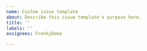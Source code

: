 ```yaml
---
name: Custom issue template
about: Describe this issue template's purpose here.
title: ''
labels: ''
assignees: FrenkyDema

---
```



